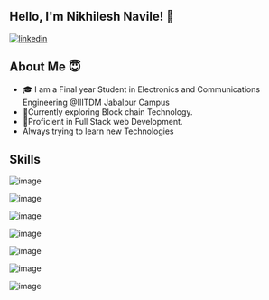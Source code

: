 
## Hello, I'm Nikhilesh Navile! 👋


[![linkedin](https://img.shields.io/badge/linkedin-0A66C2?style=for-the-badge&logo=linkedin&logoColor=white)](https://www.linkedin.com/in/nikhilesh-navile/)


## About Me 😇

- 🎓 I am a Final year Student in Electronics and Communications Engineering @IIITDM Jabalpur Campus
- 👀Currently exploring Block chain Technology.
- 🧭Proficient in Full Stack web Development.
- Always trying to learn new Technologies


## Skills

![image]({https://img.shields.io/badge/C%2B%2B-00599C?style=for-the-badge&logo=c%2B%2B&logoColor=white})

![image]({https://img.shields.io/badge/Python-FFD43B?style=for-the-badge&logo=python&logoColor=blue})

![image]({https://img.shields.io/badge/JavaScript-323330?style=for-the-badge&logo=javascript&logoColor=F7DF1E})

![image]({https://img.shields.io/badge/HTML5-E34F26?style=for-the-badge&logo=html5&logoColor=white})

![image]({https://img.shields.io/badge/CSS3-1572B6?style=for-the-badge&logo=css3&logoColor=white})

![image]({https://img.shields.io/badge/Bootstrap-563D7C?style=for-the-badge&logo=bootstrap&logoColor=white})

![image]({https://img.shields.io/badge/blender-%23F5792A.svg?style=for-the-badge&logo=blender&logoColor=white})
